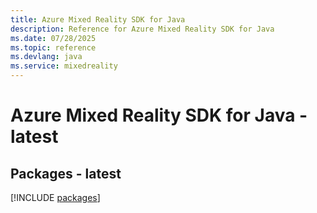 ```yaml
---
title: Azure Mixed Reality SDK for Java
description: Reference for Azure Mixed Reality SDK for Java
ms.date: 07/28/2025
ms.topic: reference
ms.devlang: java
ms.service: mixedreality
---
```

# Azure Mixed Reality SDK for Java - latest
## Packages - latest
[!INCLUDE [packages](mixed-reality-index.md)]
